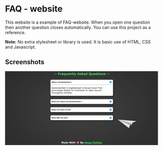 # FAQ - website 

This website is a example of FAQ-website.
When you open one question then another question closes automatically.
You can use this project as a reference.

**Note:** No extra stylesheet or library is used. It is basic use of HTML, CSS and Javascript.

## Screenshots

![Opend](Open.png)
